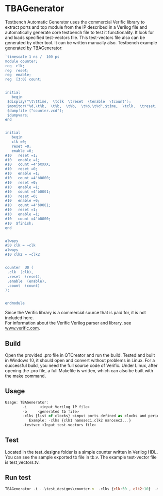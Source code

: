 
# TBAGenerator

Testbench Automatic Generator uses the commercial Verific library to extract ports and top module from the IP described in a Verilog file and automatically generate core testbench file to test it functionality. It look for and loads specified test-vectors file. This test-vectors file also can be generated by other tool. It can be written manually also.
Testbench example generated by TBAGenerator:

```javascript
`timescale 1 ns /  100 ps
module counter;
reg  clk; 
reg  reset; 
reg  enable; 
reg  [3:0] count; 


initial
   begin
 $display("\t\ttime,  \tclk  \treset  \tenable  \tcount");
 $monitor("%d,\t%b,  \t%b,  \t%b,  \t%b,\t%d",$time,  \tclk,  \treset,  \tenable,  \tcount");
 $dumpfile ("counter.vcd");
 $dumpvars;
end


initial
   begin
   clk =0;
   reset =0;
   enable =0;
#10   reset =1;
#10   enable =1;
#10   count =4'bXXXX;
#10   reset =0;
#10   enable =1;
#10   count =4'b0000;
#10   reset =0;
#10   enable =1;
#10   count =4'b0001;
#10   reset =0;
#10   enable =0;
#10   count =4'b0001;
#10   reset =1;
#10   enable =1;
#10   count =4'b0000;
#10  $finish;
end


always
#50 clk = ~clk
always
#10 clk2 = ~clk2


counter  U0 (
 .clk  (clk),
 .reset  (reset),
 .enable  (enable),
 .count  (count)
);


endmodule

```
Since the Verific library is a commercial source that is paid for, it is not included here.  
For information about the Verific Verilog parser and library, see www.verific.com. 


## Build
Open the provided .pro file in QTCreator and run the build.
Tested and built in Windows 10, it should open and convert without problems in Linux.
For a successful build, you need the full source code of Verific.
Under Linux, after opening the .pro file, a full Makefile is written, which can also be built with the make command.
## Usage

```javascript
Usage: TBAGenerator:
        -i      <input Verilog IP file>
        -o     <generated tb file>
        -clks {list of clocks} <input ports defined as clocks and periods in ns>
           Example: -clks {clk1 nanosec1,clk2 nanosec2...}
        -testvec <Input test-vectors file>

```


## Test
Located in the test_designs folder is a simple counter written in Verilog HDL. 
You can see the sample exported tb file in tb.v.
The example test-vector file is test_vectors.tv.
## Run test
```javascript
TBAGenerator -i ..\test_designs\counter.v  -clks {clk:50 , clk2:10}  -testvec ..\test_designs\test_vectors.tv  -o tb.v 
```
